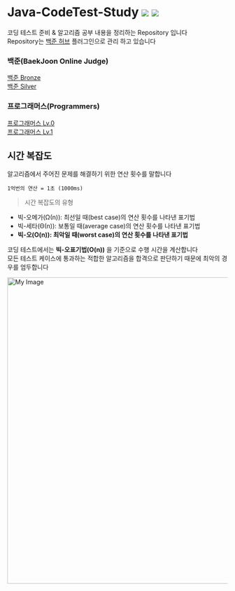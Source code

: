 # Java-CodeTest-Study  <img src="https://img.shields.io/badge/Java-2F7293?style=flat-square&logo=OpenJDK&logoColor=white"/> <img src="https://img.shields.io/badge/VS Code-007ACC?style=flat-square&logo=Visual Studio Code&logoColor=white"/> 

코딩 테스트 준비 & 알고리즘 공부 내용을 정리하는 Repository 입니다 <br>
Repository는 <a href="https://chromewebstore.google.com/detail/%EB%B0%B1%EC%A4%80%ED%97%88%EB%B8%8Cbaekjoonhub/ccammcjdkpgjmcpijpahlehmapgmphmk?hl=ko">백준 허브</a> 플러그인으로 관리 하고 있습니다

### 백준(BaekJoon Online Judge)
<a href="https://github.com/tuioe5679/Java-CodeTest-Study/tree/master/%EB%B0%B1%EC%A4%80/Bronze">백준 Bronze<a/> <br>
<a href="https://github.com/tuioe5679/Java-CodeTest-Study/tree/master/%EB%B0%B1%EC%A4%80/Silver">백준 Silver<a/>

### 프로그래머스(Programmers)
<a href="https://github.com/tuioe5679/Java-CodeTest-Study/tree/master/%ED%94%84%EB%A1%9C%EA%B7%B8%EB%9E%98%EB%A8%B8%EC%8A%A4/Lv.0">프로그래머스 Lv.0<a> <br>
<a href="https://github.com/tuioe5679/Java-CodeTest-Study/tree/master/%ED%94%84%EB%A1%9C%EA%B7%B8%EB%9E%98%EB%A8%B8%EC%8A%A4/Lv.1">프로그래머스 Lv.1<a>

## 시간 복잡도
알고리즘에서 주어진 문제를 해결하기 위한 연산 횟수를 말합니다 

`1억번의 연산 = 1초 (1000ms)` 

> 시간 복잡도의 유형 
- 빅-오메가(Ω(n)): 최선일 때(best case)의 연산 횟수를 나타낸 표기법
- 빅-세타(Θ(n)): 보통일 때(average case)의 연산 횟수를 나타낸 표기법
- <Strong>빅-오(O(n)): 최악일 때(worst case)의 연산 횟수를 나타낸 표기법</Strong>  

코딩 테스트에서는 <Strong>빅-오표기법(O(n))</Strong> 을 기준으로 수행 시간을 계산합니다 <br> 
모든 테스트 케이스에 통과하는 적합한 알고리즘을 합격으로 판단하기 때문에 최악의 경우를 엄두합니다 

<image src="Big-O.png" alt="My Image" width="700"></image>
